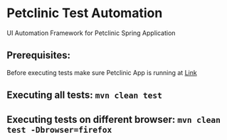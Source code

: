 # Petclinic Test Automation
UI Automation Framework for Petclinic Spring Application

## Prerequisites:
Before executing tests make sure Petclinic App is running at [Link](http://localhost:9966/petclinic/)

## Executing all tests: `mvn clean test`
## Executing tests on different browser: `mvn clean test -Dbrowser=firefox`
